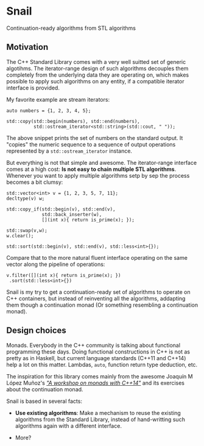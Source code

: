 Snail
=====

Continuation-ready algorithms from STL algorithms

Motivation
----------

The C++ Standard Library comes with a very well suitted set of generic algotihms. The iterator-range design of such algorithms decouples them completely from the underlying data they are operating on,
which makes possible to apply such algorithms on any entity, if a compatible iterator interface is provided. 

My favorite example are stream iterators:

	auto numbers = {1, 2, 3, 4, 5};

    std::copy(std::begin(numbers), std::end(numbers), 
              std::ostream_iterator<std::string>(std::cout, " "));

The above snippet prints the set of numbers on the standard output. It "copies" the numeric sequence to a sequence of output operations represented by a `std::ostream_iterator` instance.

But everything is not that simple and awesome. The iterator-range interface comes at a high cost: **Is not easy to chain multiple STL algorithms**.  Whenever you want to apply multiple algorithms setp by sep the process becomes a bit clumsy:

    std::vector<int> v = {1, 2, 3, 5, 7, 11};
    decltype(v) w;

    std::copy_if(std::begin(v), std::end(v), 
                 std::back_inserter(w), 
                 [](int x){ return is_prime(x); });

    std::swap(v,w);
    w.clear();

    std::sort(std::begin(v), std::end(v), std::less<int>{});

Compare that to the more natural fluent interface operating on the same vector along the pipeline of operations:

    v.filter([](int x){ return is_prime(x); })
     .sort(std::less<int>{})

Snail is my try to get a continuation-ready set of algorithms to operate on C++ containers, but instead of reinventing all the algorithms, addapting them though a continuation monad (Or something resembling a continuation monad).

Design choices
--------------

Monads. Everybody in the C++ community is talking about functional programming these days. Doing functional constructions in C++ is not as pretty as in Haskell, but current language standards (C++11 and C++14) help a lot on this matter. Lambdas, `auto`, function return type deduction, etc.

The inspiration for this library comes mainly from the awesome Joaquín M López Muñoz's [*"A workshop on monads with C++14"*](https://github.com/joaquintides/cpp14monadworkshop) and its exercises about the continuation monad.

Snail is based in several facts:

 - **Use existing algorithms**: Make a mechanism to reuse the existing algorithms from the Standard Library, instead of hand-writting such algorithms again with a different interface.

 - More?